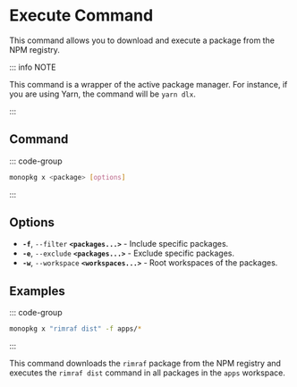 # Execute Command

This command allows you to download and execute a package from the NPM registry.

::: info NOTE

This command is a wrapper of the active package manager. For instance, if you are using Yarn, the command will be `yarn dlx`.

:::

## Command

::: code-group

```bash [Global]
monopkg x <package> [options]
```

:::

## Options

- **`-f`**, `--filter` **`<packages...>`** - Include specific packages.
- **`-e`**, `--exclude` **`<packages...>`** - Exclude specific packages.
- **`-w`**, `--workspace` **`<workspaces...>`** - Root workspaces of the packages.

## Examples

::: code-group

```bash [Global]
monopkg x "rimraf dist" -f apps/*
```

:::

This command downloads the `rimraf` package from the NPM registry and executes the `rimraf dist` command in all packages in the `apps` workspace.

